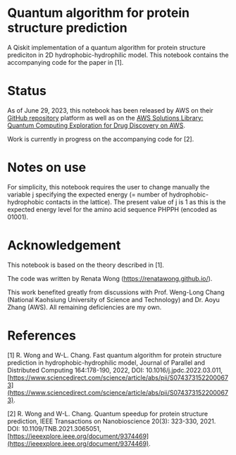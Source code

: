 # Quantum algorithm for protein structure prediction

A Qiskit implementation of a quantum algorithm for protein structure prediciton in 2D hydrophobic-hydrophilic model. This notebook contains the accompanying code for the paper in [1]. 


# Status
As of June 29, 2023, this notebook has been released by AWS on their [GitHub repository](https://github.com/awslabs/quantum-computing-exploration-for-drug-discovery-on-aws) platform as well as on the [AWS Solutions Library: Quantum Computing Exploration for Drug Discovery on AWS](https://aws.amazon.com/solutions/implementations/quantum-computing-exploration-for-drug-discovery/). 

Work is currently in progress on the accompanying code for [2].

# Notes on use
For simplicity, this notebook requires the user to change manually the variable j specifying the expected energy (= number of hydrophobic-hydrophobic contacts in the lattice). The present value of j is 1 as this is the expected energy level for the amino acid sequence PHPPH (encoded as 01001). 

# Acknowledgement
This notebook is based on the theory described in [1].

The code was written by Renata Wong (https://renatawong.github.io/).

This work benefited greatly from discussions with Prof. Weng-Long Chang (National Kaohsiung University of Science and Technology) and Dr. Aoyu Zhang (AWS). All remaining deficiencies are my own.

# References
[1] R. Wong and W-L. Chang. Fast quantum algorithm for protein structure prediction in hydrophobic-hydrophilic model, Journal of Parallel and Distributed Computing 164:178-190, 2022, DOI: 10.1016/j.jpdc.2022.03.011, [https://www.sciencedirect.com/science/article/abs/pii/S0743731522000673](https://www.sciencedirect.com/science/article/abs/pii/S0743731522000673).

[2] R. Wong and W-L. Chang. Quantum speedup for protein structure prediction, IEEE Transactions on Nanobioscience 20(3): 323-330, 2021. DOI: 10.1109/TNB.2021.3065051, [https://ieeexplore.ieee.org/document/9374469](https://ieeexplore.ieee.org/document/9374469).
